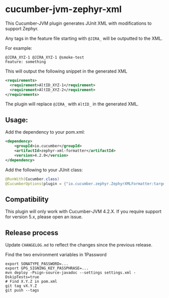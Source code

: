 # cucumber-jvm-zephyr-xml

This Cucumber-JVM plugin generates JUnit XML with modifications to support Zephyr.

Any tags in the feature file starting with `@JIRA_` will be outputted to the XML.

For example:

```gherkin
@JIRA_XYZ-1 @JIRA_XYZ-1 @smoke-test
Feature: something
```

This will output the following snippet in the generated XML

```xml
<requirements>
  <requirement>AltID_XYZ-1</requirement>
  <requirement>AltID_XYZ-2</requirement>
</requirements>
```

The plugin will replace `@JIRA_` with `AltID_` in the generated XML.
  
## Usage:

Add the dependency to your pom.xml:

```xml
<dependency>
    <groupId>io.cucumber</groupId>
    <artifactId>zephyr-xml-formatter</artifactId>
    <version>4.2.0</version>
</dependency>
```

Add the following to your JUnit class:

```java
@RunWith(Cucumber.class)
@CucumberOptions(plugin = {"io.cucumber.zephyr.ZephyrXMLFormatter:target/zephyr.xml"})
```

## Compatibility

This plugin will only work with Cucumber-JVM 4.2.X. If you require support for version 5.x,
please open an issue.

## Release process

Update `CHANGELOG.md` to reflect the changes since the previous release.

Find the two environment variables in 1Password

    export SONATYPE_PASSWORD=...
    export GPG_SIGNING_KEY_PASSPHRASE=...
	mvn deploy -Psign-source-javadoc --settings settings.xml -DskipTests=true
	# Find X.Y.Z in pom.xml
	git tag vX.Y.Z
	git push --tags

